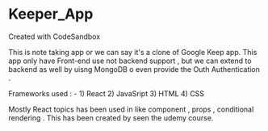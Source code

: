 # Keeper_App
Created with CodeSandbox


This is note taking app or we can say it's a clone of Google Keep app.
This app only have Front-end use not backend support , but we can extend to backend as well by uisng MongoDB o even provide the Outh Authentication .

Frameworks used : - 1) React
                    2) JavaSript
                    3) HTML
                    4) CSS
                    
                    
Mostly React topics has been used in like component , props , conditional rendering .
This has been created by seen the udemy course.
                    
